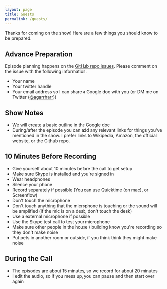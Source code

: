 ```yaml
---
layout: page
title: Guests
permalink: /guests/
---
```


Thanks for coming on the show! Here are a few things you should know to be prepared.

## Advance Preparation

Episode planning happens on the [GitHub repo issues](https://github.com/agarrharr/weboftomorrowpodcast.com/issues?q=is%3Aissue+is%3Aopen+label%3Aepisode). Please comment on the issue with the following information.

- Your name
- Your twitter handle
- Your email address so I can share a Google doc with you (or DM me on Twitter ([@agarrharr](https://twitter.com/agarrharr)))

## Show Notes

- We will create a basic outline in the Google doc
- During/after the episode you can add any relevant links for things you've mentioned in the show. I prefer links to Wikipedia, Amazon, the official website, or the Github repo.

## 10 Minutes Before Recording

- Give yourself about 10 minutes before the call to get setup
- Make sure Skype is installed and you're signed in
- Wear headphones
- Silence your phone
- Record separately if possible (You can use Quicktime (on mac), or Screenflow)
- Don't touch the microphone
- Don't touch anything that the microphone is touching or the sound will be amplified (if the mic is on a desk, don't touch the desk)
- Use a external microphone if possible
- Use the Skype test call to test your microphone
- Make sure other people in the house / building know you're recording so they don't make noise
- Put pets in another room or outside, if you think think they might make noise

## During the Call

- The episodes are about 15 minutes, so we record for about 20 minutes
- I edit the audio, so if you mess up, you can pause and then start over again
